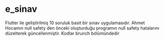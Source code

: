 # e_sinav
Flutter ile geliştirilmiş 10 soruluk basit bir sınav uygulamasıdır. 
Ahmet Hocamın null safety den önceki oluşturduğu programın null safety hatalarını düzelterek güncellenmiştir. Kodlar brunch bölümündedir

